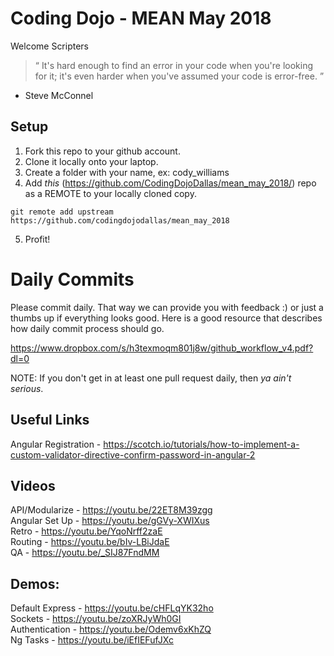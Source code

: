 # Coding Dojo - MEAN May 2018

Welcome Scripters

> “ It's hard enough to find an error in your code when you're looking for it; it's even harder when you've assumed your code is error-free. ”
- Steve McConnel

## Setup
 1. Fork this repo to your github account.
 2. Clone it locally onto your laptop.
 3. Create a folder with your name, ex: cody_williams
 4. Add *this* (https://github.com/CodingDojoDallas/mean_may_2018/) repo as a REMOTE to your locally cloned copy.
```
git remote add upstream https://github.com/codingdojodallas/mean_may_2018
```
 5. Profit!
# Daily Commits

Please commit daily. That way we can provide you with feedback :) or just a thumbs up if everything looks good. Here is a good resource that describes how daily commit process should go.

https://www.dropbox.com/s/h3texmoqm801j8w/github_workflow_v4.pdf?dl=0

NOTE: If you don't get in at least one pull request daily, then *_ya ain't serious_*.

## Useful Links
Angular Registration - https://scotch.io/tutorials/how-to-implement-a-custom-validator-directive-confirm-password-in-angular-2 <br>

## Videos
API/Modularize - https://youtu.be/22ET8M39zgg <br>
Angular Set Up - https://youtu.be/gGVy-XWIXus <br>
Retro - https://youtu.be/YqoNrff2zaE <br>
Routing - https://youtu.be/bIv-LBiJdaE <br>
QA - https://youtu.be/_SIJ87FndMM <br>

## Demos:
Default Express - https://youtu.be/cHFLqYK32ho <br>
Sockets - https://youtu.be/zoXRJyWh0GI <br>
Authentication - https://youtu.be/Odemv6xKhZQ <br>
Ng Tasks - https://youtu.be/iEfIEFufJXc <br>

